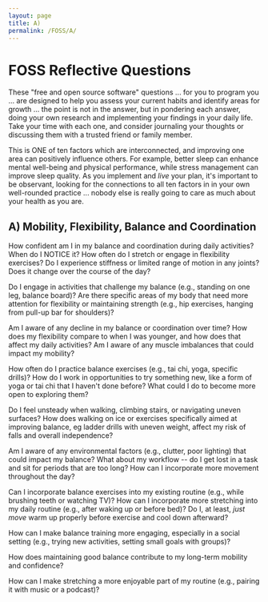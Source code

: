 ```yaml
---
layout: page
title: A)
permalink: /FOSS/A/
---
```


# FOSS Reflective Questions
These "free and open source software" questions ... for you to program you ... are designed to help you assess your current habits and identify areas for growth ... the point is not in the answer, but in pondering each answer, doing your own research and implementing your findings in your daily life. Take your time with each one, and consider journaling your thoughts or discussing them with a trusted friend or family member.

This is ONE of ten factors which are interconnected, and improving one area can positively influence others. For example, better sleep can enhance mental well-being and physical performance, while stress management can improve sleep quality. As you implement and *live* your plan, it's important to be observant, looking for the connections to all ten factors in in your own well-rounded practice ... nobody else is really going to care as much about your health as you are.

## A) Mobility, Flexibility, Balance and Coordination

How confident am I in my balance and coordination during daily activities? When do I NOTICE it? How often do I stretch or engage in flexibility exercises? Do I experience stiffness or limited range of motion in any joints? Does it change over the course of the day?

Do I engage in activities that challenge my balance (e.g., standing on one leg, balance board)? Are there specific areas of my body that need more attention for flexibility or maintaining strength (e.g., hip exercises, hanging from pull-up bar for shoulders)?

Am I aware of any decline in my balance or coordination over time? How does my flexibility compare to when I was younger, and how does that affect my daily activities? Am I aware of any muscle imbalances that could impact my mobility?

How often do I practice balance exercises (e.g., tai chi, yoga, specific drills)? How do I work in opportunities to try something new, like a form of yoga or tai chi that I haven't done before? What could I do to become more open to exploring them? 

Do I feel unsteady when walking, climbing stairs, or navigating uneven surfaces? How does walking on ice or exercises specifically aimed at improving balance, eg ladder drills with uneven weight, affect my risk of falls and overall independence?

Am I aware of any environmental factors (e.g., clutter, poor lighting) that could impact my balance?  What about my workflow -- do I get lost in a task and  sit for periods that are too long? How can I incorporate more movement throughout the day?

Can I incorporate balance exercises into my existing routine (e.g., while brushing teeth or watching TV)? How can I incorporate more stretching into my daily routine (e.g., after waking up or before bed)? Do I, at least, *just move* warm up properly before exercise and cool down afterward?

How can I make balance training more engaging, especially in a social setting (e.g., trying new activities, setting small goals with groups)? 

How does maintaining good balance contribute to my long-term mobility and confidence? 

How can I make stretching a more enjoyable part of my routine (e.g., pairing it with music or a podcast)?
















